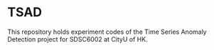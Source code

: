 # TSAD
This repository holds experiment codes of the Time Series Anomaly Detection project for SDSC6002 at CityU of HK. 
